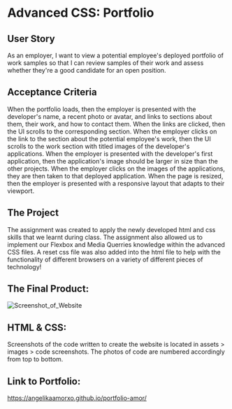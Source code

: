 # Advanced CSS: Portfolio 

## User Story
As an employer, I want to view a potential employee's deployed portfolio of work samples so that I can review samples of their work and assess whether they're a good candidate for an open position. 

## Acceptance Criteria
When the portfolio loads, then the employer is presented with the developer's name, a recent photo or avatar, and links to sections about them, their work, and how to contact them.
When the links are clicked, then the UI scrolls to the corresponding section.
When the employer clicks on the link to the section about the potential employee's work, then the UI scrolls to the work section with titled images of the developer's applications.
When the employer is presented with the developer's first application, then the application's image should be larger in size than the other projects.
When the employer clicks on the images of the applications, they are then taken to that deployed application. 
When the page is resized, then the employer is presented with a responsive layout that adapts to their viewport. 

## The Project
The assignment was created to apply the newly developed html and css skills that we learnt during class. The assignment also allowed us to implement our Flexbox and Media Querries knowledge within the advanced CSS files. A reset css file was also added into the html file to help with the functionality of different browsers on a variety of different pieces of technology! 

## The Final Product: 
![Screenshot_of_Website](https://user-images.githubusercontent.com/94064933/146632950-e577872b-1660-437c-aabf-f8e06fe437d7.png)

## HTML & CSS: 
Screenshots of the code written to create the website is located in assets > images > code screenshots. The photos of code are numbered accordingly from top to bottom. 

## Link to Portfolio: 
https://angelikaamorxo.github.io/portfolio-amor/
